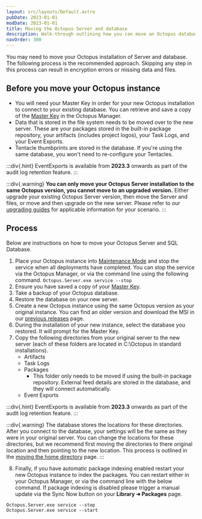 ```yaml
---
layout: src/layouts/Default.astro
pubDate: 2023-01-01
modDate: 2023-01-01
title: Moving the Octopus Server and database
description: Walk-through outlining how you can move an Octopus database from one server to another.
navOrder: 300
---
```


You may need to move your Octopus installation of Server and database. The following process is the recommended approach. Skipping any step in this process can result in encryption errors or missing data and files.

## Before you move your Octopus instance
- You will need your Master Key in order for your new Octopus installation to connect to your existing database. You can retrieve and save a copy of the [Master Key](/docs/security/data-encryption) in the Octopus Manager.
- Data that is stored in the file system needs to be moved over to the new server. These are your packages stored in the built-in package repository, your artifacts (includes project logos), your Task Logs, and your Event Exports.
- Tentacle thumbprints are stored in the database. If you're using the same database, you won't need to re-configure your Tentacles.

:::div{.hint}
EventExports is available from **2023.3** onwards as part of the audit log retention feature.
:::

:::div{.warning}
**You can only move your Octopus Server installation to the same Octopus version, you cannot move to an upgraded version.** Either upgrade your existing Octopus Server version, then move the Server and files, or move and then upgrade on the new server. Please refer to our [upgrading guides](/docs/administration/upgrading) for applicable information for your scenario.
:::

## Process

Below are instructions on how to move your Octopus Server and SQL Database.

1. Place your Octopus instance into [Maintenance Mode](/docs/administration/managing-infrastructure/maintenance-mode) and stop the service when all deployments have completed. You can stop the service via the Octopus Manager, or via the command line using the following command.
`Octopus.Server.exe service --stop`
2. Ensure you have saved a copy of your [Master Key](/docs/security/data-encryption/#Securityandencryption-YourMasterKey).
3. Take a backup of your Octopus database.
4. Restore the database on your new server.
5. Create a new Octopus instance using the same Octopus version as your original instance. You can find an older version and download the MSI in our [previous releases](https://octopus.com/downloads/previous) page.
6. During the installation of your new instance, select the database you restored. It will prompt for the Master Key.
7. Copy the following directories from your original server to the new server (each of these folders are located in C:\Octopus in standard installations).
   - Artifacts
   - Task Logs
   - Packages
      - This folder only needs to be moved if using the built-in package repository. External feed details are stored in the database, and they will connect automatically.
   - Event Exports

:::div{.hint}
EventExports is available from **2023.3** onwards as part of the audit log retention feature.
:::

:::div{.warning}
The database stores the locations for these directories. After you connect to the database, your settings will be the same as they were in your original server. You can change the locations for these directories, but we recommend first moving the directories to there original location and then pointing to the new location. This process is outlined in the [moving the home directory](/docs/administration/managing-infrastructure/moving-your-octopus/move-the-home-directory) page.
:::

8. Finally, if you have automatic package indexing enabled restart your new Octopus instance to index the packages. You can restart either in your Octopus Manager, or via the command line with the below command. If package indexing is disabled please trigger a manual update via the Sync Now button on your **Library ➜ Packages** page.
```
Octopus.Server.exe service --stop
Octopus.Server.exe service --start
```

